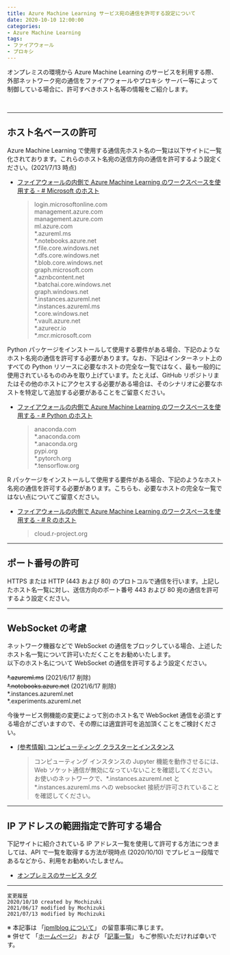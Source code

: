 ```yaml
---
title: Azure Machine Learning サービス宛の通信を許可する設定について
date: 2020-10-10 12:00:00
categories:
- Azure Machine Learning
tags:
- ファイアウォール
- プロキシ
---
```

オンプレミスの環境から Azure Machine Learning のサービスを利用する際、外部ネットワーク宛の通信をファイアウォールやプロキシ サーバー等によって制御している場合に、許可すべきホスト名等の情報をご紹介します。  

<!-- more -->
<br>

***
## ホスト名ベースの許可
Azure Machine Learning で使用する通信先ホスト名の一覧は以下サイトに一覧化されております。これらのホスト名宛の送信方向の通信を許可するよう設定ください。(2021/7/13 時点)  

- [ファイアウォールの内側で Azure Machine Learning のワークスペースを使用する - # Microsoft のホスト](https://docs.microsoft.com/ja-jp/azure/machine-learning/how-to-access-azureml-behind-firewall#microsoft-hosts)
  > login.microsoftonline.com  
  > management.azure.com  
  > management.azure.com  
  > ml.azure.com  
  > *.azureml.ms  
  > *.notebooks.azure.net  
  > *.file.core.windows.net  
  > *.dfs.core.windows.net  
  > *.blob.core.windows.net  
  > graph.microsoft.com  
  > *.aznbcontent.net  
  > *.batchai.core.windows.net  
  > graph.windows.net  
  > *.instances.azureml.net  
  > *.instances.azureml.ms  
  > *.core.windows.net  
  > *.vault.azure.net  
  > *.azurecr.io  
  > *.mcr.microsoft.com  

Python パッケージをインストールして使用する要件がある場合、下記のようなホスト名宛の通信を許可する必要があります。なお、下記はインターネット上のすべての Python リソースに必要なホストの完全な一覧ではなく、最も一般的に使用されているもののみを取り上げています。たとえば、GitHub リポジトリまたはその他のホストにアクセスする必要がある場合は、そのシナリオに必要なホストを特定して追加する必要があることをご留意ください。  

- [ファイアウォールの内側で Azure Machine Learning のワークスペースを使用する - # Python のホスト](https://docs.microsoft.com/ja-jp/azure/machine-learning/how-to-access-azureml-behind-firewall#python-hosts)
  > anaconda.com  
  > *.anaconda.com  	
  > *.anaconda.org  
  > pypi.org  
  > *.pytorch.org  
  > *.tensorflow.org  

R パッケージをインストールして使用する要件がある場合、下記のようなホスト名宛の通信を許可する必要があります。こちらも、必要なホストの完全な一覧ではない点についてご留意ください。  

- [ファイアウォールの内側で Azure Machine Learning のワークスペースを使用する - # R のホスト](https://docs.microsoft.com/ja-jp/azure/machine-learning/how-to-access-azureml-behind-firewall#r-hosts)
  > cloud.r-project.org  

***
## ポート番号の許可
HTTPS または HTTP (443 および 80) のプロトコルで通信を行います。上記したホスト名一覧に対し、送信方向のポート番号 443 および 80 宛の通信を許可するよう設定ください。  

***
## WebSocket の考慮
ネットワーク機器などで WebSocket の通信をブロックしている場合、上述したホスト名一覧について許可いただくことをお勧めいたします。  
以下のホスト名について WebSocket の通信を許可するよう設定ください。  

~~*.azureml.ms~~ (2021/6/17 削除)  
~~*.notebooks.azure.net~~ (2021/6/17 削除)  
*.instances.azureml.net  
*.experiments.azureml.net  

今後サービス側機能の変更によって別のホスト名で WebSocket 通信を必須とする場合がございますので、その際には適宜許可を追加頂くことをご検討ください。

- [(参考情報) コンピューティング クラスターとインスタンス](https://docs.microsoft.com/ja-jp/azure/machine-learning/how-to-secure-training-vnet#compute-clusters--instances)  
  >コンピューティング インスタンスの Jupyter 機能を動作させるには、Web ソケット通信が無効になっていないことを確認してください。 お使いのネットワークで、*.instances.azureml.net と *.instances.azureml.ms への websocket 接続が許可されていることを確認してください。

***
## IP アドレスの範囲指定で許可する場合
下記サイトに紹介されている IP アドレス一覧を使用して許可する方法につきましては、API で一覧を取得する方法が現時点 (2020/10/10) でプレビュー段階であるなどから、利用をお勧めいたしません。  

- [オンプレミスのサービス タグ](https://docs.microsoft.com/ja-jp/azure/virtual-network/service-tags-overview#service-tags-on-premises)


***
`変更履歴`  
`2020/10/10 created by Mochizuki`  
`2021/06/17 modified by Mochizuki`  
`2021/07/13 modified by Mochizuki`  

※ 本記事は 「[jpmlblog について](https://jpmlblog.github.io/blog/2020/01/01/about-jpmlblog/)」 の留意事項に準じます。  
※ 併せて 「[ホームページ](https://jpmlblog.github.io/blog/)」 および 「[記事一覧](https://jpmlblog.github.io/blog/archives/)」 もご参照いただければ幸いです。  
